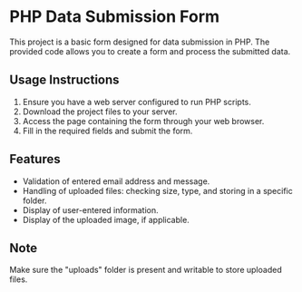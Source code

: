 # PHP Data Submission Form

This project is a basic form designed for data submission in PHP. The provided code allows you to create a form and process the submitted data.

## Usage Instructions

1. Ensure you have a web server configured to run PHP scripts.
2. Download the project files to your server.
3. Access the page containing the form through your web browser.
4. Fill in the required fields and submit the form.

## Features

- Validation of entered email address and message.
- Handling of uploaded files: checking size, type, and storing in a specific folder.
- Display of user-entered information.
- Display of the uploaded image, if applicable.

## Note

Make sure the "uploads" folder is present and writable to store uploaded files.
